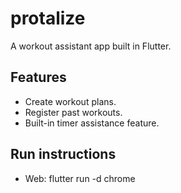 # protalize

A workout assistant app built in Flutter.

## Features

- Create workout plans.
- Register past workouts.
- Built-in timer assistance feature.

## Run instructions

- Web: flutter run -d chrome